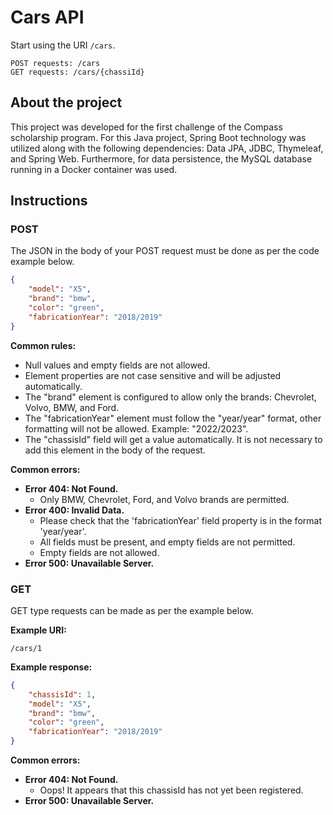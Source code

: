 # Cars API
Start using the URI `/cars`.
```
POST requests: /cars
GET requests: /cars/{chassiId}
```

## About the project
This project was developed for the first challenge of the Compass scholarship program. For this Java project, Spring Boot technology was utilized along with the following dependencies: Data JPA, JDBC, Thymeleaf, and Spring Web. Furthermore, for data persistence, the MySQL database running in a Docker container was used.

## Instructions

### POST

The JSON in the body of your POST request must be done as per the code example below.

```json
{
    "model": "X5",
    "brand": "bmw",
    "color": "green",
    "fabricationYear": "2018/2019"
}
```

**Common rules:**

- Null values and empty fields are not allowed.
- Element properties are not case sensitive and will be adjusted automatically.
- The "brand" element is configured to allow only the brands: Chevrolet, Volvo, BMW, and Ford.
- The "fabricationYear" element must follow the "year/year" format, other formatting will not be allowed. Example: "2022/2023".
- The "chassisId" field will get a value automatically. It is not necessary to add this element in the body of the request.

**Common errors:**

- **Error 404: Not Found.**
  - Only BMW, Chevrolet, Ford, and Volvo brands are permitted.
- **Error 400: Invalid Data.**
  - Please check that the 'fabricationYear' field property is in the format 'year/year'.
  - All fields must be present, and empty fields are not permitted.
  - Empty fields are not allowed.
- **Error 500: Unavailable Server.**

### GET

GET type requests can be made as per the example below.

**Example URI:**

```
/cars/1
```

**Example response:**

```json
{
    "chassisId": 1,
    "model": "X5",
    "brand": "bmw",
    "color": "green",
    "fabricationYear": "2018/2019"
}
```

**Common errors:**

- **Error 404: Not Found.**
  - Oops! It appears that this chassisId has not yet been registered.
- **Error 500: Unavailable Server.**

